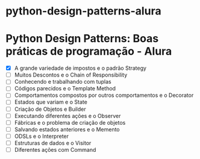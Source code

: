# python-design-patterns-alura

# Python Design Patterns: Boas práticas de programação - Alura

- [x] A grande variedade de impostos e o padrão Strategy
- [ ] Muitos Descontos e o Chain of Responsibility
- [ ] Conhecendo e trabalhando com tuplas
- [ ] Códigos parecidos e o Template Method
- [ ] Comportamentos compostos por outros comportamentos e o Decorator
- [ ] Estados que variam e o State
- [ ] Criação de Objetos e Builder
- [ ] Executando diferentes ações e o Observer
- [ ] Fábricas e o problema de criação de objetos
- [ ] Salvando estados anteriores e o Memento
- [ ] ODSLs e o Interpreter
- [ ] Estruturas de dados e o Visitor
- [ ] Diferentes ações com Command